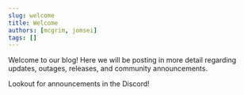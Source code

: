```yaml
---
slug: welcome
title: Welcome
authors: [mcgrim, jomsei]
tags: []
---
```


Welcome to our blog! Here we will be posting in more detail regarding updates, outages, releases, and community announcements.

Lookout for announcements in the Discord!
